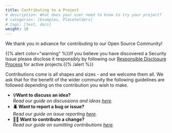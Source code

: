 ```yaml
---
title: Contributing to a Project
# description: What does your user need to know to try your project?
# categories: [Examples, Placeholders]
# tags: [test, docs]
weight: 10
---
```


We thank you in advance for contributing to our Open Source Community!

{{% alert color="warning" %}}If you believe you have discovered a Security Issue please disclose it responsibly by following our [Responsible Disclosure Process](https://www.sonatype.com/report-a-security-vulnerability) for active projects.{{% /alert %}}

Contributions come is all shapes and sizes - and we welcome them all. We ask that for the benefit of the wider community the following guidelines are followed depending on the contribution you wish to make.

- **💡Want to discuss an idea?**  
  *Read our guide on discussions and ideas [here](/docs/contributing/discussing-ideas/).*
- **🪲 Want to report a bug or issue?**  
  *Read our guide on issue reporting [here](/docs/contributing/reporting-issues/).*
- **🧑‍💻 Want to contribute a change?**  
  *Read our guide on sumitting contributions [here](/docs/contributing/submitting).*